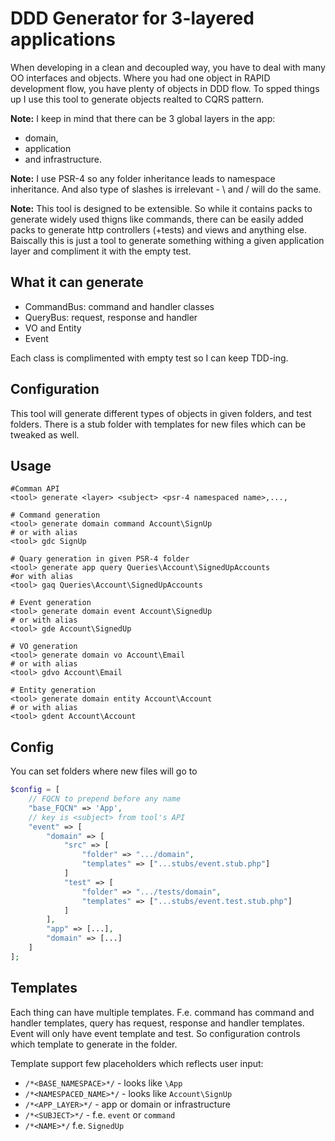 # DDD Generator for 3-layered applications
When developing in a clean and decoupled way, you have to deal with many OO interfaces and objects. Where you had one object in RAPID development flow, you have plenty of objects in DDD flow. To spped things up I use this tool to generate objects realted to CQRS pattern.
 
**Note:** I keep in mind that there can be 3 global layers in the app:
 * domain, 
 * application 
 * and infrastructure.

**Note:** I use PSR-4 so any folder inheritance leads to namespace inheritance. And also type of slashes is irrelevant - \ and / will do the same.

**Note:** This tool is designed to be extensible. So while it contains packs to generate widely used thigns like commands, there can be easily added packs to generate http controllers (+tests) and views and anything else. Baiscally this is just a tool to generate something withing a given application layer and compliment it with the empty test.
 
## What it can generate
* CommandBus: command and handler classes
* QueryBus: request, response and handler
* VO and Entity
* Event

Each class is complimented with empty test so I can keep TDD-ing.
 
## Configuration
This tool will generate different types of objects in given folders, and test folders. There is a stub folder with templates for new files which can be tweaked as well.

## Usage
```
#Comman API
<tool> generate <layer> <subject> <psr-4 namespaced name>,...,
```

```
# Command generation
<tool> generate domain command Account\SignUp
# or with alias
<tool> gdc SignUp
 
# Quary generation in given PSR-4 folder
<tool> generate app query Queries\Account\SignedUpAccounts
#or with alias
<tool> gaq Queries\Account\SignedUpAccounts
 
# Event generation
<tool> generate domain event Account\SignedUp
# or with alias
<tool> gde Account\SignedUp
  
# VO generation
<tool> generate domain vo Account\Email
# or with alias
<tool> gdvo Account\Email

# Entity generation
<tool> generate domain entity Account\Account
# or with alias 
<tool> gdent Account\Account
```

## Config
You can set folders where new files will go to

```php
$config = [
    // FQCN to prepend before any name
    "base_FQCN" => 'App',
    // key is <subject> from tool's API
    "event" => [
        "domain" => [
            "src" => [
                "folder" => ".../domain",
                "templates" => ["...stubs/event.stub.php"]
            ]
            "test" => [
                "folder" => ".../tests/domain",
                "templates" => ["...stubs/event.test.stub.php"]
            ]
        ],
        "app" => [...],
        "domain" => [...]
    ]
];
```

## Templates
Each thing can have multiple templates. F.e. command has command and handler templates, query has request, response and handler templates. Event will only have event template and test. So configuration controls which template to generate in the folder.
 
Template support few placeholders which reflects user input:
* `/*<BASE_NAMESPACE>*/` - looks like `\App`
* `/*<NAMESPACED_NAME>*/` - looks like `Account\SignUp` 
* `/*<APP_LAYER>*/` - app or domain or infrastructure
* `/*<SUBJECT>*/` - f.e. `event` or `command`
* `/*<NAME>*/` f.e. `SignedUp`


